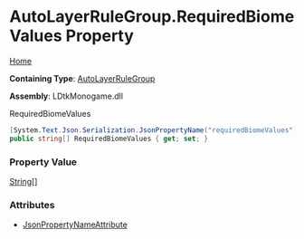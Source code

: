 # AutoLayerRuleGroup\.RequiredBiomeValues Property

[Home](../../../README.md)

**Containing Type**: [AutoLayerRuleGroup](../README.md)

**Assembly**: LDtkMonogame\.dll

  
 RequiredBiomeValues 

```csharp
[System.Text.Json.Serialization.JsonPropertyName("requiredBiomeValues")]
public string[] RequiredBiomeValues { get; set; }
```

### Property Value

[String](https://docs.microsoft.com/en-us/dotnet/api/system.string)\[\]

### Attributes

* [JsonPropertyNameAttribute](https://docs.microsoft.com/en-us/dotnet/api/system.text.json.serialization.jsonpropertynameattribute)

